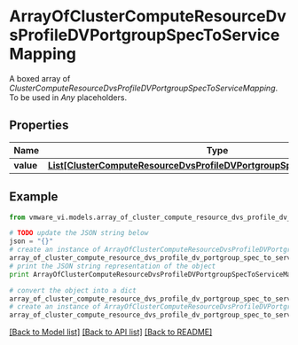 # ArrayOfClusterComputeResourceDvsProfileDVPortgroupSpecToServiceMapping

A boxed array of *ClusterComputeResourceDvsProfileDVPortgroupSpecToServiceMapping*. To be used in *Any* placeholders. 

## Properties
Name | Type | Description | Notes
------------ | ------------- | ------------- | -------------
**value** | [**List[ClusterComputeResourceDvsProfileDVPortgroupSpecToServiceMapping]**](ClusterComputeResourceDvsProfileDVPortgroupSpecToServiceMapping.md) |  | 

## Example

```python
from vmware_vi.models.array_of_cluster_compute_resource_dvs_profile_dv_portgroup_spec_to_service_mapping import ArrayOfClusterComputeResourceDvsProfileDVPortgroupSpecToServiceMapping

# TODO update the JSON string below
json = "{}"
# create an instance of ArrayOfClusterComputeResourceDvsProfileDVPortgroupSpecToServiceMapping from a JSON string
array_of_cluster_compute_resource_dvs_profile_dv_portgroup_spec_to_service_mapping_instance = ArrayOfClusterComputeResourceDvsProfileDVPortgroupSpecToServiceMapping.from_json(json)
# print the JSON string representation of the object
print ArrayOfClusterComputeResourceDvsProfileDVPortgroupSpecToServiceMapping.to_json()

# convert the object into a dict
array_of_cluster_compute_resource_dvs_profile_dv_portgroup_spec_to_service_mapping_dict = array_of_cluster_compute_resource_dvs_profile_dv_portgroup_spec_to_service_mapping_instance.to_dict()
# create an instance of ArrayOfClusterComputeResourceDvsProfileDVPortgroupSpecToServiceMapping from a dict
array_of_cluster_compute_resource_dvs_profile_dv_portgroup_spec_to_service_mapping_form_dict = array_of_cluster_compute_resource_dvs_profile_dv_portgroup_spec_to_service_mapping.from_dict(array_of_cluster_compute_resource_dvs_profile_dv_portgroup_spec_to_service_mapping_dict)
```
[[Back to Model list]](../README.md#documentation-for-models) [[Back to API list]](../README.md#documentation-for-api-endpoints) [[Back to README]](../README.md)


